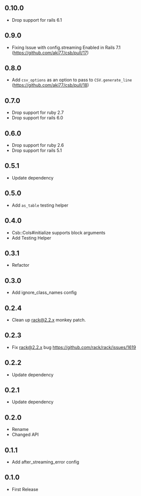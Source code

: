 ## 0.10.0

- Drop support for rails 6.1

## 0.9.0

- Fixing Issue with config.streaming Enabled in Rails 7.1 (https://github.com/aki77/csb/pull/17)

## 0.8.0

- Add `csv_options` as an option to pass to `CSV.generate_line` (https://github.com/aki77/csb/pull/18)

## 0.7.0

- Drop support for ruby 2.7
- Drop support for rails 6.0

## 0.6.0

- Drop support for ruby 2.6
- Drop support for rails 5.1

## 0.5.1

- Update dependency

## 0.5.0

- Add `as_table` testing helper

## 0.4.0

- Csb::Cols#initialize supports block arguments
- Add Testing Helper

## 0.3.1

- Refactor

## 0.3.0

- Add ignore_class_names config

## 0.2.4

- Clean up rack@2.2.x monkey patch.

## 0.2.3

- Fix rack@2.2.x bug https://github.com/rack/rack/issues/1619

## 0.2.2

- Update dependency

## 0.2.1

- Update dependency

## 0.2.0

- Rename
- Changed API

## 0.1.1

- Add after_streaming_error config

## 0.1.0

- First Release
